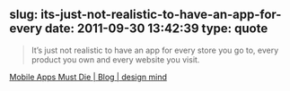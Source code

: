 slug: its-just-not-realistic-to-have-an-app-for-every
date: 2011-09-30 13:42:39
type: quote
---

> It’s just not realistic to have an app for every store you go to, every product you own and every website you visit.

[Mobile Apps Must Die | Blog | design mind](http://designmind.frogdesign.com/blog/mobile-apps-must-die.html)
